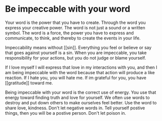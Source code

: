 # Be impeccable with your word

Your word is the power that you have to create. Through the word you express your creative power. The word is not just a sound or a written symbol. The word is a force, the power you have to express and communicate, to think, and thereby to create the events in your life.

Impeccability means without [[sin]]. Everything you feel or believe or say that goes against yourself is a sin. When you are impeccable, you take responsibility for your actions, but you do not judge or blame yourself.

If I love myself I will express that love in my interactions with you, and then I am being impeccable with the word because that action will produce a like reaction. If I hate you, you will hate me. If im grateful for you, you have [[gratitude]] toward me. 

Being impeccable with your word is the correct use of energy. You use that energy toward finding truth and love for yourself. We often use words to destroy and put down others to make ourselves feel better. Use the word to share love, kindness. Don't let negative words in. Tell yourself postive things, then you will be a postive person. Don't let poison in.
